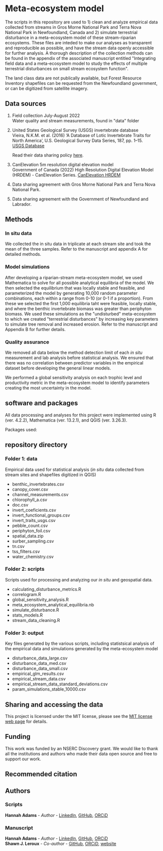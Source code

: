 # Meta-ecosystem model

The scripts in this repository are used to 1) clean and analyze empirical data collected from streams in Gros Morne National Park and Terra Nova National Park in Newfoundland, Canada and 2) simulate terrestrial disturbance in a meta-ecosystem model of these stream-riparian ecosystems. These files are inteded to make our analyses as transparent and reproducible as possible, and have the stream data openly accessible for further analysis. A thorough description of the collection methods can be found in the appendix of the associated manuscript entitled "Integrating field data and a meta-ecosystem model to study the effects of multiple terrestrial disturbances on small stream ecosystem function". 

The land class data are not publically available, but Forest Resource Inventory shapefiles can be requested from the Newfoundland government, or can be digitized from satellite imagery.

## Data sources  

1) Field collection July-August 2022  
Water quality and stream measurements, found in "data" folder  

2) United States Geological Survey (USGS) invertebrate database  
Vieira, N.K.M. et al. (2016) ‘A Database of Lotic Invertebrate Traits for North America’, U.S. Geological Survey Data Series, 187, pp. 1–15.  
[USGS Database](https://doi.org/10.3133/ds187)  

    Read their data sharing policy [here](https://www.usgs.gov/media/files/casc-data-sharing-policy).

4) CanElevation 5m resolution digital elevation model  
Government of Canada (2022) High Resolution Digital Elevation Model (HRDEM) - CanElevation Series.
[CanElevation HRDEM](https://open.canada.ca/data/en/dataset/957782bf-847c-4644-a757-e383c0057995) 

6) Data sharing agreement with Gros Morne National Park and Terra Nova National Park.
    
7) Data sharing agreement with the Government of Newfoundland and Labrador.

## Methods  
### In situ data  
We collected the in situ data in triplicate at each stream site and took the mean of the three samples. Refer to the manuscript and appendix A for detailed methods.

### Model simulations
After developing a riparian-stream meta-ecosystem model, we used Mathematica to solve for all possible analytical equilibria of the model. We then selected the equilibrium that was locally stable and feasible, and parameterized the model by generating 10,000 random parameter combinations, each within a range from 0-10 (or 0-1 if a proportion). From these we selected the first 1,000 equilibria taht were feasible, locally stable, and where the benthic invertebrate biomass was greater than periphyton biomass. We used these simulations as the "undisturbed" meta-ecosystem to which we created "terrestrial disturbances" by increasing key parameters to simulate tree removal and increased erosion. Refer to the manuscript and Appendix B for further details.

### Quality assurance  
We removed all data below the method detection limit of each *in situ* measurement and lab analysis before statistical analysis. We ensured that there was no correlation between predictor variables in the empirical dataset before developing the general linear models. 

We performed a global sensitivity analysis on each trophic level and productivity metric in the meta-ecosystem model to identify parameters creating the most uncertainty in the model.  

## software and packages
All data processing and analyses for this project were implemented using R (ver. 4.2.2), Mathematica (ver. 13.2.1), and QGIS (ver. 3.26.3).

Packages used:



## repository directory
### Folder 1: data
Empirical data used for statistical analysis (*in situ* data collected from stream sites and shapefiles digitized in QGIS)  
* benthic_invertebrates.csv
* canopy_cover.csv
* channel_measurements.csv
* chlorophyll_a.csv
* doc.csv
* invert_coeficients.csv
* invert_functional_groups.csv
* invert_traits_usgs.csv
* pebble_count.csv
* periphyton_foil.csv
* spatial_data.zip
* surber_sampling.csv
* tn.csv
* tss_filters.csv
* water_chemistry.csv

### Folder 2: scripts
Scripts used for processing and analyzing our *in situ* and geospatial data.  
*  calculating_disturbance_metrics.R
*  correlogram.R
*  global_sensitivity_analysis.R
*  meta_ecosystem_analytical_equilibria.nb
*  simulate_disturbance.R
*  stats_models.R
*  stream_data_cleaning.R

### Folder 3: output
Key files generated by the various scripts, including statistsical analysis of the empirical data and simulations generated by the meta-ecosystem model  
* disturbance_data_large.csv
* disturbance_data_med.csv
* disturbance_data_small.csv
* empirical_glm_results.csv
* empirical_stream_data.csv
* empirical_stream_data_standard_deviations.csv
* param_simulations_stable_10000.csv

## Sharing and accessing the data
This project is licensed under the MIT license, please see the [MIT license web page](https://opensource.org/license/mit/) for details.

## Funding
This work was funded by an NSERC Discovery grant. We would like to thank all the institutions and authors who made their data open source and free to support our work.

## Recommended citation

## Authors
### Scripts
**Hannah Adams** - *Author* - [LinkedIn](https://www.linkedin.com/in/hannah-adams-624122219/), [GitHub](https://github.com/hfadams), [ORCiD](https://orcid.org/0000-0003-2647-8021)

### Manuscript
**Hannah Adams** - *Author* - [LinkedIn](https://www.linkedin.com/in/hannah-adams-624122219/), [GitHub](https://github.com/hfadams), [ORCiD](https://orcid.org/0000-0003-2647-8021)  
**Shawn J. Leroux** - *Co-author* - [GitHub](https://github.com/sjleroux), [ORCiD](https://orcid.org/0000-0001-9580-0294), [website](https://shawnleroux.wixsite.com/lerouxlab)
